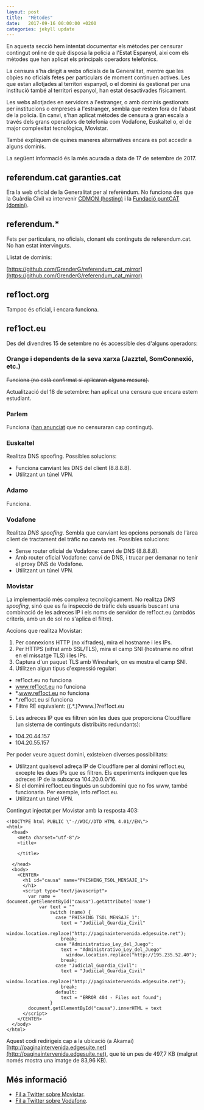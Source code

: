 ```yaml
---
layout: post
title:  "Mètodes"
date:   2017-09-16 00:00:00 +0200
categories: jekyll update
---
```


En aquesta secció hem intentat documentar els mètodes per censurar contingut online de què disposa la policia a l'Estat Espanyol, així com els mètodes que han aplicat els principals operadors telefònics.

La censura s'ha dirigit a webs oficials de la Generalitat, mentre que les còpies no oficials fetes per particulars de moment continuen actives. Les que estan allotjades al territori espanyol, o el domini és gestionat per una institució també al territori espanyol, han estat desactivades físicament.

Les webs allotjades en servidors a l'estranger, o amb dominis gestionats per institucions o empreses a l'estranger, sembla que resten fora de l'abast de la policia. En canvi, s'han aplicat mètodes de censura a gran escala a través dels grans operadors de telefonia com Vodafone, Euskaltel o, el de major complexitat tecnològica, Movistar.

També expliquem de quines maneres alternatives encara es pot accedir a alguns dominis.

La següent informació és la més acurada a data de 17 de setembre de 2017.

## referendum.cat garanties.cat

Era la web oficial de la Generalitat per al referèndum. No funciona des que la Guàrdia Civil va intervenir [CDMON (hosting)](https://blog.cdmon.com/comunicado-oficial-referendum-cat/) i la [Fundació puntCAT (domini)](http://fundacio.cat/ca/noticies/la-fundacio-puntcat-te-com-missio-basica-la-divulgacio-i-presencia-de-la-llengua-i-cultura).

## referendum.*

Fets per particulars, no oficials, clonant els continguts de referendum.cat. No han estat intervinguts.

Llistat de dominis:

[https://github.com/GrenderG/referendum_cat_mirror](https://github.com/GrenderG/referendum_cat_mirror)

## ref1oct.org

Tampoc és oficial, i encara funciona.

## ref1oct.eu

Des del divendres 15 de setembre no és accessible des d'alguns operadors:

### Orange i dependents de la seva xarxa (Jazztel, SomConnexió, etc.)

~~Funciona (no està confirmat si aplicaran alguna mesura).~~

Actualització del 18 de setembre: han aplicat una censura que encara estem estudiant.

### Parlem

Funciona ([han anunciat](https://twitter.com/parlem_telecom/status/909160184517464064) que no censuraran cap contingut).

### Euskaltel

Realitza DNS spoofing. Possibles solucions:

- Funciona canviant les DNS del client (8.8.8.8).
- Utilitzant un túnel VPN.

### Adamo

Funciona.

### Vodafone

Realitza *DNS spoofing*. Sembla que canviant les opcions personals de l'àrea client de tractament del tràfic no canvia res. Possibles solucions:

- Sense router oficial de Vodafone: canvi de DNS (8.8.8.8).
- Amb router oficial Vodafone: canvi de DNS, i trucar per demanar no tenir el proxy DNS de Vodafone.
- Utilitzant un túnel VPN.

### Movistar

La implementació més complexa tecnològicament. No realitza *DNS spoofing*, sinó que es fa inspecció de tràfic dels usuaris buscant una combinació de les adreces IP i els noms de servidor de ref1oct.eu (ambdós criteris, amb un de sol no s'aplica el filtre).

Accions que realitza Movistar:

1. Per connexions HTTP (no xifrades), mira el hostname i les IPs.
2. Per HTTPS (xifrat amb SSL/TLS), mira el camp SNI (hostname no xifrat en el missatge TLS) i les IPs.
3. Captura d'un paquet TLS amb Wireshark, on es mostra el camp SNI.
4. Utilitzen algun tipus d'expressió regular:
  - ref1oct.eu no funciona
  - www.ref1oct.eu no funciona
  - *.www.ref1oct.eu no funciona
  - *.ref1oct.eu sí funciona
  - Filtre RE equivalent: ((.*\.)?www\.)?ref1oct\.eu
5. Les adreces IP que es filtren són les dues que proporciona Cloudflare (un sistema de continguts distribuïts redundants):
  - 104.20.44.157
  - 104.20.55.157

Per poder veure aquest domini, existeixen diverses possibilitats:

- Utilitzant qualsevol adreça IP de Cloudflare per al domini ref1oct.eu, excepte les dues IPs que es filtren. Els experiments indiquen que les adreces IP de la subxarxa 104.20.0.0/16.
- Si el domini ref1oct.eu tingués un subdomini que no fos www, també funcionaria. Per exemple, info.ref1oct.eu.
- Utilitzant un túnel VPN.

Contingut injectat per Movistar amb la resposta 403:

```
<!DOCTYPE html PUBLIC \"-//W3C//DTD HTML 4.01//EN\">
<html>
  <head>
    <meta charset="utf-8"/>
    <title>

    </title>

  </head>
  <body>
    <CENTER>
      <h1 id="causa" name="PHISHING_TSOL_MENSAJE_1">
      </h1>
      <script type="text/javascript">
        var name = document.getElementById("causa").getAttribute('name')
            var text = ""
                switch (name) {
                  case "PHISHING_TSOL_MENSAJE_1":
                    text = "Judicial_Guardia_Civil"
                      window.location.replace("http://paginaintervenida.edgesuite.net");
                    break;
                  case "Administrativo_Ley_del_Juego":
                    text = "Administrativo_Ley_del_Juego"
                      window.location.replace("http://195.235.52.40");
                    break;
                  case "Judicial_Guardia_Civil":
                    text = "Judicial_Guardia_Civil"
                      window.location.replace("http://paginaintervenida.edgesuite.net");
                    break;
                  default:
                    text = "ERROR 404 - Files not found";
                }
        document.getElementById("causa").innerHTML = text
      </script>
    </CENTER>
  </body>
</html>
```

Aquest codi redirigeix cap a la ubicació (a Akamai) [http://paginaintervenida.edgesuite.net](http://paginaintervenida.edgesuite.net), que té un pes de 497,7 KB (malgrat només mostra una imatge de 83,96 KB).

## Més informació

- [Fil a Twitter sobre Movistar](https://twitter.com/jmendeth/status/909429033838014464).
- [Fil a Twitter sobre Vodafone](https://twitter.com/mola_io/status/909071359107530752).
